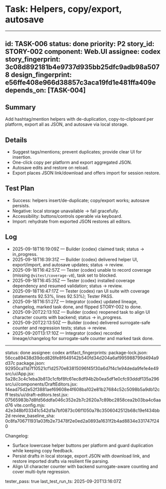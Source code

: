 # Task: Helpers, copy/export, autosave

---
id: TASK-006
status: done
priority: P2
story_id: STORY-002
component: Web.UI
assignee: codex
story_fingerprint: 3c08d892181b4e9737d935bb25dfc9adb98a5078
design_fingerprint: e56ffe408e966d38857c3aca19fd1e481ffa409e
depends_on: [TASK-004]
---

## Summary
Add hashtag/mention helpers with de-duplication, copy-to-clipboard per platform, export all as JSON, and autosave via local storage.

## Details
- Suggest tags/mentions; prevent duplicates; provide clear UI for insertion.
- One-click copy per platform and export aggregated JSON.
- Autosave edits and restore on reload.
 - Export places JSON link/download and offers import for session restore.

## Test Plan
- Success: helpers insert/de-duplicate; copy/export works; autosave persists.
- Negative: local storage unavailable → fail gracefully.
- Accessibility: buttons/controls operable via keyboard.
 - Import: rehydrate from exported JSON restores all editors.

## Log
- 2025-09-18T16:19:09Z — Builder (codex) claimed task; status -> in_progress.
- 2025-09-18T16:39:31Z — Builder (codex) delivered helper UI, export/import, and autosave updates; status -> review.
- 2025-09-18T16:42:57Z — Tester (codex) unable to record coverage (missing `@vitest/coverage-v8`), task set to blocked.
- 2025-09-18T16:45:35Z — Tester (codex) installed coverage dependency and resumed validation; status -> review.
- 2025-09-18T16:47:17Z — Tester (codex) ran UI suite with coverage (statements 92.53%, lines 92.53%); Tester PASS.
- 2025-09-18T16:51:27Z — Integrator (codex) updated lineage, changelog, marked task done, and flipped STORY-002 to done.
- 2025-09-20T22:13:10Z — Builder (codex) reopened task to align UI character counts with backend; status -> in_progress.
- 2025-09-20T22:13:50Z — Builder (codex) delivered surrogate-safe counter and regression tests; status -> review.
- 2025-09-20T13:17:10Z — Integrator (codex) recorded lineage/changelog for surrogate-safe counter and marked task done.

---
status: done
assignee: codex
artifact_fingerprints:
  package-lock.json: 56cca89438d39dcd826fe8f649142b540fd34d204a6af995988799d494a9d37c
  package.json: 92950ca11d7f10521cf1d2570e83815096f45f30a6d7f4c1e94deda9fe1e4e49
  src/ui/App.jsx: 5a28c3c4c1eba3b813c1cfbf8fc61ec8df94b2b0ea5df1e0cfc93dddf135a296
  src/ui/components/DraftEditors.jsx: 14ead75d2e52f3881aef69608e4f608ba102e81b27684c52c5098b5a9db12cff
  tests/ui/draft-editors.test.jsx: 07565983b7d8fd56ddfa046c352e2b7c2620a7c89bc2858cea2b03ba4c6aad76
  vite.config.mjs: 42e348bf03341c542d1a7bf0873c06f1050a78c3506042512b68c19ef434bb2d
review_baseline_sha: 0c8fa706711931a03fb2e73478f2e0ed2a0893a1631f2b4ad8834e331747f240

Changelog:
- Surface lowercase helper buttons per platform and guard duplication while keeping copy feedback.
- Persist drafts in local storage, export JSON with download link, and restore imported drafts via resilient file parsing.
- Align UI character counter with backend surrogate-aware counting and cover multi-byte regression.

tester_pass: true
last_test_run_ts: 2025-09-20T13:16:07Z
